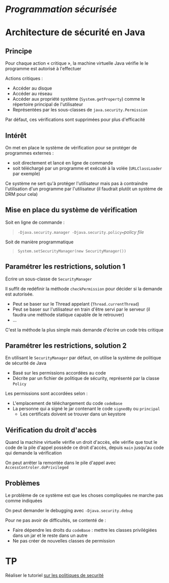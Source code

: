 *Programmation sécurisée*
=========================

Architecture de sécurité en Java
================================

Principe
--------

Pour chaque action « critique », la machine virtuelle Java vérifie le le programme est autorisé à l'effectuer

Actions critiques :

 - Accéder au disque
 - Accéder au réseau
 - Accéder aux propriété système (`System.getProperty`) comme le répertoire principal de l'utilisateur
 - Représentées par les sous-classes de `java.security.Permission`

Par défaut, ces vérifications sont supprimées pour plus d'efficacité

Intérêt
-------

On met en place le système de vérification pour se protéger de programmes externes :

- soit directement et lancé en ligne de commande
- soit téléchargé par un programme et exécuté à la volée (`URLClassLoader` par exemple)

Ce système ne sert qu'à protéger l'utilisateur mais pas à contraindre l'utilisation d'un programme par l'utilisateur (il faudrait plutôt un système de DRM pour cela)

Mise en place du système de vérification
----------------------------------------

Soit en ligne de commande :

>  `-Djava.security.manager -Djava.security.policy=`*policy file*

Soit de manière programmatique

>  `System.setSecurityManager(new SecurityManager())`

Paramétrer les restrictions, solution 1
---------------------------------------

Écrire un sous-classe de `SecurityManager`

Il suffit de redéfinir la méthode `checkPermission` pour décider si la demande est autorisée.

 - Peut se baser sur le Thread appelant (`Thread.currentThread`)
 - Peut se baser sur l'utilisateur en train d'être servi par le serveur (il faudra une méthode statique capable de le retrouver)
 - ...

C'est la méthode la plus simple mais demande d'écrire un code très critique

Paramétrer les restrictions, solution 2
---------------------------------------

En utilisant le `SecurityManager` par défaut, on utilise la système de politique de sécurité de Java

- Basé sur les permissions accordées au code
- Décrite par un fichier de politique de sécurity, représenté par la classe `Policy`

Les permissions sont accordées selon :

- L'emplacement de téléchargement du code `codeBase`
- La personne qui a signé le jar contenant le code `signedBy` ou `principal`
   - Les certificats doivent se trouver dans un keystore

Vérification du droit d'accès
-----------------------------

Quand la machine virtuelle vérifie un droit d'accès, elle vérifie que tout le code de la pile d'appel possède ce droit d'accès, depuis `main` jusqu'au code qui demande la vérification

On peut arrêter la remontée dans le pile d'appel avec `AccessControler.doPrivileged`

Problèmes
---------

Le problème de ce système est que les choses compliquées ne marche pas comme indiquées

On peut demander le debugging avec `-Djava.security.debug`

Pour ne pas avoir de difficultés, se contenté de :

- Faire dépendre les droits du `codeBase` : mettre les classes privilégiées dans un jar et le reste dans un autre
- Ne pas créer de nouvelles classes de permission

TP
==

Réaliser le tutoriel [sur les politiques de securité][pol]

[pol]: https://docs.oracle.com/javase/tutorial/security/userperm/index.html

